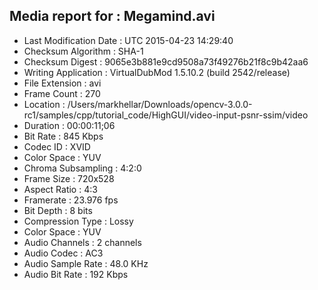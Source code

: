 ## Media report for : Megamind.avi  
* Last Modification Date : UTC 2015-04-23 14:29:40  
* Checksum Algorithm : SHA-1  
* Checksum Digest : 9065e3b881e9cd9508a73f49276b21f8c9b42aa6  
* Writing Application : VirtualDubMod 1.5.10.2 (build 2542/release)  
* File Extension : avi  
* Frame Count : 270  
* Location : /Users/markhellar/Downloads/opencv-3.0.0-rc1/samples/cpp/tutorial_code/HighGUI/video-input-psnr-ssim/video  
* Duration : 00:00:11;06  
* Bit Rate : 845 Kbps  
* Codec ID : XVID  
* Color Space : YUV  
* Chroma Subsampling : 4:2:0  
* Frame Size : 720x528  
* Aspect Ratio : 4:3  
* Framerate : 23.976 fps  
* Bit Depth : 8 bits  
* Compression Type : Lossy  
* Color Space : YUV  
* Audio Channels : 2 channels  
* Audio Codec : AC3  
* Audio Sample Rate : 48.0 KHz  
* Audio Bit Rate : 192 Kbps  
